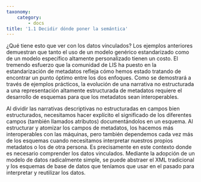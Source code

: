 ```yaml
---
taxonomy:
    category:
        - docs
title: '1.1 Decidir dónde poner la semántica'
---
```


¿Qué tiene esto que ver con los datos vinculados? Los ejemplos anteriores demuestran que tanto el uso de un modelo genérico estandarizado como de un modelo específico altamente personalizado tienen un costo. El tremendo esfuerzo que la comunidad de LIS ha puesto en la estandarización de metadatos refleja cómo hemos estado tratando de encontrar un punto óptimo entre los dos enfoques. Como se demostrará a través de ejemplos prácticos, la evolución de una narrativa no estructurada a una representación altamente estructurada de metadatos requiere el desarrollo de esquemas para que los metadatos sean interoperables.

Al dividir las narrativas descriptivas no estructuradas en campos bien estructurados, necesitamos hacer explícito el significado de los diferentes campos (también llamados atributos) documentándolos en un esquema. Al estructurar y atomizar los campos de metadatos, los hacemos más interoperables con las máquinas, pero también dependemos cada vez más de los esquemas cuando necesitamos interpretar nuestros propios metadatos o los de otra persona. Es precisamente en este contexto donde es necesario comprender los datos vinculados.
Mediante la adopción de un modelo de datos radicalmente simple, se puede abstraer el XML tradicional y los esquemas de base de datos que teníamos que usar en el pasado para interpretar y reutilizar los datos.

